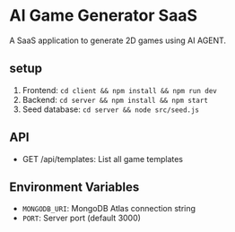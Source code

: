 # AI Game Generator SaaS

A SaaS application to generate 2D games using AI AGENT.

## setup

1. Frontend: `cd client && npm install && npm run dev`
2. Backend: `cd server && npm install && npm start`
3. Seed database: `cd server && node src/seed.js`

## API

- GET /api/templates: List all game templates

## Environment Variables

- `MONGODB_URI`: MongoDB Atlas connection string
- `PORT`: Server port (default 3000)
